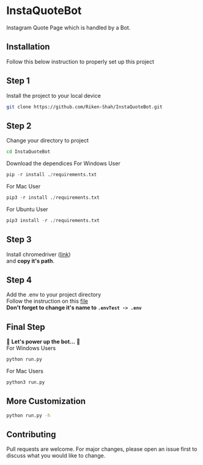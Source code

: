 # InstaQuoteBot

Instagram Quote Page which is handled by a Bot.

## Installation
Follow this below instruction to properly set up this project

## Step 1

Install the project to your local device

```bash
git clone https://github.com/Riken-Shah/InstaQuoteBot.git
```

## Step 2
Change your directory to project
```bash
cd InstaQuoteBot
```
Download the dependices
For Windows User
```python
pip -r install ./requirements.txt 
```
For Mac User
```python
pip3 -r install ./requirements.txt 
```
For Ubuntu User
```python
pip3 install -r ./requirements.txt 
```

## Step 3

Install chromedriver ([link](https://chromedriver.storage.googleapis.com/index.html?path=84.0.4147.30/))\
and **copy it's path**.

## Step 4

Add the .env to your project directory\
Follow the instruction on this [file](.envTest)\
**Don't forget to change it's name to ```.envTest -> .env```**

## Final Step

🎉   **Let's power up the bot...**  🎉 \
For Windows Users
```bash
python run.py
```
For Mac Users
```bash
python3 run.py
```


## More Customization

```bash
python run.py -h
```

## Contributing
Pull requests are welcome. For major changes, please open an issue first to discuss what you would like to change.

